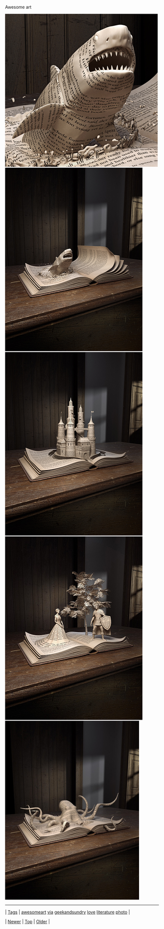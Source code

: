 <!--
title: Awesome art
date: 2020-06-28T15:27:00.186Z
tags: awesomeart, via, geekandsundry, love, literature, photo
-->


Awesome art

![](65686350247-0.jpg)
![](65686350247-1.jpg)
![](65686350247-2.jpg)
![](65686350247-3.jpg)
![](65686350247-4.jpg)

<!--BOTTOM-POST-NAVIGATION-->
---

| [Tags](tags.md) | [awesomeart](tag-awesomeart.md) [via](tag-via.md) [geekandsundry](tag-geekandsundry.md) [love](tag-love.md) [literature](tag-literature.md) [photo](tag-photo.md) |

| [Newer](65619890611.md) | [Top](index.md) | [Older](65699193054.md) |